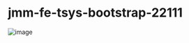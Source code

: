 # jmm-fe-tsys-bootstrap-22111

![image](https://github.com/JoseMarin/jmm-fe-tsys-bootstrap-22111/assets/16636086/fb9042d2-9a33-4983-8ee0-06e0875e5e1c)
